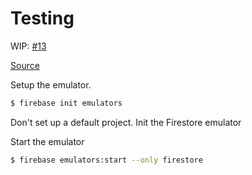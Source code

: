 # Testing
WIP: [#13](https://gitlab.com/vdsbenoit/baden/-/issues/13)

[Source](https://firebase.google.com/docs/emulator-suite/connect_and_prototype?authuser=1)

Setup the emulator.
````bash
$ firebase init emulators
````
Don't set up a default project.
Init the Firestore emulator

Start the emulator
````bash
$ firebase emulators:start --only firestore
````
